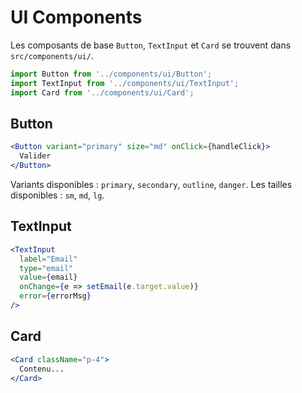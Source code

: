 # UI Components

Les composants de base `Button`, `TextInput` et `Card` se trouvent dans `src/components/ui/`.

```jsx
import Button from '../components/ui/Button';
import TextInput from '../components/ui/TextInput';
import Card from '../components/ui/Card';
```

## Button

```jsx
<Button variant="primary" size="md" onClick={handleClick}>
  Valider
</Button>
```

Variants disponibles : `primary`, `secondary`, `outline`, `danger`. Les tailles disponibles : `sm`, `md`, `lg`.

## TextInput

```jsx
<TextInput
  label="Email"
  type="email"
  value={email}
  onChange={e => setEmail(e.target.value)}
  error={errorMsg}
/>
```

## Card

```jsx
<Card className="p-4">
  Contenu...
</Card>
```
